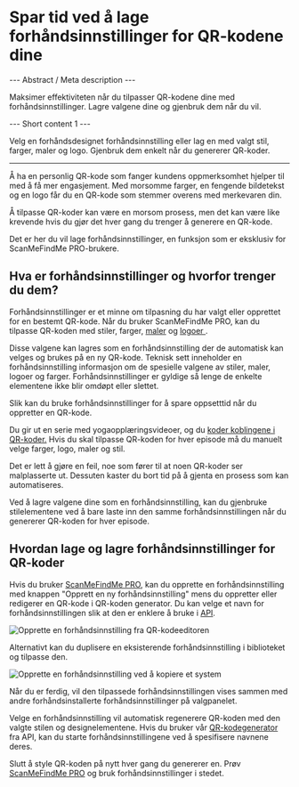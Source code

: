 <h1>Spar tid ved å lage forhåndsinnstillinger for QR-kodene dine</h1>

--- Abstract / Meta description ---

Maksimer effektiviteten når du tilpasser QR-kodene dine med forhåndsinnstillinger. Lagre valgene dine og gjenbruk dem når du vil.

--- Short content 1 ---

Velg en forhåndsdesignet forhåndsinnstilling eller lag en med valgt stil, farger, maler og logo. Gjenbruk dem enkelt når du genererer QR-koder.

----------

<p>Å ha en personlig QR-kode som fanger kundens oppmerksomhet hjelper til med å få mer engasjement. Med morsomme farger, en fengende bildetekst og en logo får du en QR-kode som stemmer overens med merkevaren din.</p>

<p>Å tilpasse QR-koder kan være en morsom prosess, men det kan være like krevende hvis du gjør det hver gang du trenger å generere en QR-kode. </p>

<p>Det er her du vil lage forhåndsinnstillinger, en funksjon som er eksklusiv for ScanMeFindMe PRO-brukere.</p>

<h2>Hva er forhåndsinnstillinger og hvorfor trenger du dem?</h2>

<p>Forhåndsinnstillinger er et minne om tilpasning du har valgt eller opprettet for en bestemt QR-kode. Når du bruker ScanMeFindMe PRO, kan du tilpasse QR-koden med stiler, farger, <a href="#article:about_templates">maler</a> og <a href="#article:about_logos">logoer </a>.</p>

<p>Disse valgene kan lagres som en forhåndsinnstilling der de automatisk kan velges og brukes på en ny QR-kode. Teknisk sett inneholder en forhåndsinnstilling informasjon om de spesielle valgene av stiler, maler, logoer og farger. Forhåndsinnstillinger er gyldige så lenge de enkelte elementene ikke blir omdøpt eller slettet. </p>

<p>Slik kan du bruke forhåndsinnstillinger for å spare oppsetttid når du oppretter en QR-kode. </p>

<p>Du gir ut en serie med yogaopplæringsvideoer, og du <a href="#article:about_static">koder koblingene i QR-koder.</a> Hvis du skal tilpasse QR-koden for hver episode må du manuelt velge farger, logo, maler og stil.</p>

<p>Det er lett å gjøre en feil, noe som fører til at noen QR-koder ser malplasserte ut. Dessuten kaster du bort tid på å gjenta en prosess som kan automatiseres. </p>

<p>Ved å lagre valgene dine som en forhåndsinnstilling, kan du gjenbruke stilelementene ved å bare laste inn den samme forhåndsinnstillingen når du genererer QR-koden for hver episode. </p>

<h2>Hvordan lage og lagre forhåndsinnstillinger for QR-koder</h2>

<p>Hvis du bruker <a href="#pro">ScanMeFindMe PRO</a>, kan du opprette en forhåndsinnstilling med knappen "Opprett en ny forhåndsinnstilling" mens du oppretter eller redigerer en QR-kode i QR-koden generator. Du kan velge et navn for forhåndsinnstillingen slik at den er enklere å bruke i <a href="#about:api" title="QR code API">API</a>.</p>

<p class="imageholder">
    <img src="https://media.scanmefindme.com/blog/about_presets/files/img 1 - Presets.png"
        alt="Opprette en forhåndsinnstilling fra QR-kodeeditoren">
</p>

<p>Alternativt kan du duplisere en eksisterende forhåndsinnstilling i biblioteket og tilpasse den. </p>

<p class="imageholder">
    <img src="https://media.scanmefindme.com/blog/about_presets/files/img 2 - customize preset.png"
        alt="Opprette en forhåndsinnstilling ved å kopiere et system">
</p>

<p>Når du er ferdig, vil den tilpassede forhåndsinnstillingen vises sammen med andre forhåndsinstallerte forhåndsinnstillinger på valgpanelet. </p>

<p>Velge en forhåndsinnstilling vil automatisk regenerere QR-koden med den valgte stilen og designelementene. Hvis du bruker vår <a href="#static:url">QR-kodegenerator</a> fra API, kan du starte forhåndsinnstillingene ved å spesifisere navnene deres.</p>

<p>Slutt å style QR-koden på nytt hver gang du genererer en. Prøv <a href="#pro">ScanMeFindMe PRO</a> og bruk forhåndsinnstillinger i stedet. </p>
